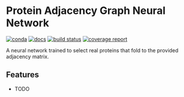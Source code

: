 # Protein Adjacency Graph Neural Network

[![conda](https://img.shields.io/conda/dn/kimlab/pagnn.svg)](https://anaconda.org/kimlab/pagnn/)
[![docs](https://img.shields.io/badge/docs-v0.1.3.dev0-blue.svg)](https://kimlab.gitlab.io/pagnn/)
[![build status](https://gitlab.com/kimlab/pagnn/badges/master/build.svg)](https://gitlab.com/kimlab/pagnn/commits/master/)
[![coverage report](https://gitlab.com/kimlab/pagnn/badges/master/coverage.svg)](https://gitlab.com/kimlab/pagnn/commits/master/)

A neural network trained to select real proteins that fold to the provided adjacency matrix.

## Features

* TODO
